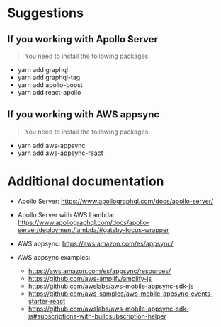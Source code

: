 # Suggestions

## If you working with Apollo Server

> You need to install the following packages:

- yarn add graphql
- yarn add graphql-tag
- yarn add apollo-boost
- yarn add react-apollo

## If you working with AWS appsync

> You need to install the following packages:

- yarn add aws-appsync
- yarn add aws-appsync-react

# Additional documentation

- Apollo Server: https://www.apollographql.com/docs/apollo-server/

- Apollo Server with AWS Lambda: https://www.apollographql.com/docs/apollo-server/deployment/lambda/#gatsby-focus-wrapper

- AWS appsync: https://aws.amazon.com/es/appsync/
- AWS appsync examples:
  - https://aws.amazon.com/es/appsync/resources/
  - https://github.com/aws-amplify/amplify-js
  - https://github.com/awslabs/aws-mobile-appsync-sdk-js
  - https://github.com/aws-samples/aws-mobile-appsync-events-starter-react
  - https://github.com/awslabs/aws-mobile-appsync-sdk-js#subscriptions-with-buildsubscription-helper
